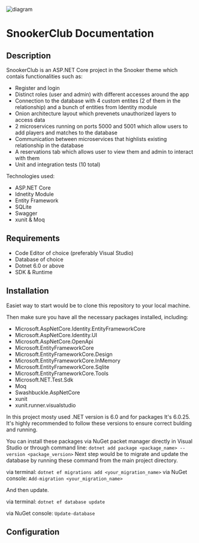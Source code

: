 ![diagram](https://github.com/Kr3to/SnookerClub/assets/89159808/32853dbe-aec3-46c7-9d58-4b3518be39dd)

# SnookerClub Documentation

## Description

SnookerClub is an ASP.NET Core project in the Snooker theme which contais functionalities such as:

- Register and login
- Distinct roles (user and admin) with different accesses around the app
- Connection to the database with 4 custom entites (2 of them in the relationship) and a bunch of entities from Identity module
- Onion architecture layout which prevenets unauthorized layers to access data
- 2 microservices running on ports 5000 and 5001 which allow users to add players and matches to the database
- Communication between microservices that highlists existing relationship in the database
- A reservations tab which allows user to view them and admin to interact with them
- Unit and integration tests (10 total)

Technologies used:

- ASP.NET Core
- Idnetity Module
- Entity Framework
- SQLite
- Swagger
- xunit & Moq

## Requirements 

- Code Editor of choice (preferably Visual Studio)
- Database of choice
- Dotnet 6.0 or above
- SDK & Runtime

## Installation

Easiet way to start would be to clone this repository to your local machine.

Then make sure you have all the necessary packages installed, including:

- Microsoft.AspNetCore.Identity.EntityFrameworkCore
- Microsoft.AspNetCore.Identity.UI
- Microsoft.AspNetCore.OpenApi
- Microsoft.EntityFrameworkCore
- Microsoft.EntityFrameworkCore.Design
- Microsoft.EntityFrameworkCore.InMemory
- Microsoft.EntityFrameworkCore.Sqlite
- Microsoft.EntityFrameworkCore.Tools
- Microsoft.NET.Test.Sdk
- Moq
- Swashbuckle.AspNetCore
- xunit
- xunit.runner.visualstudio

In this project mosty used .NET version is 6.0 and for packages It's 6.0.25. It's highly recommended to follow these versions to ensure correct bulding and running.

You can install these packages via NuGet packet manager directly in Visual Studio or through command line:
`
dotnet add package <package_name> --version <package_version>
`
Next step would be to migrate and update the database by running these command from the main project directory.

via terminal:
`
dotnet ef migrations add <your_migration_name>
`
via NuGet console:
`
Add-migration <your_migration_name>
`

And then update.

via terminal:
`
dotnet ef database update
`

via NuGet console:
`
Update-database
`







## Configuration
